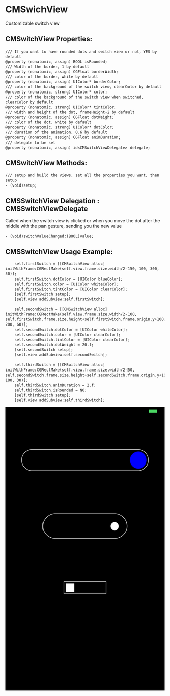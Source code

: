 # CMSwichView
Customizable switch view

CMSwitchView Properties:
---------------------------------------------------
```objc
/// If you want to have rounded dots and switch view or not, YES by default
@property (nonatomic, assign) BOOL isRounded;
/// Width of the border, 1 by default
@property (nonatomic, assign) CGFloat borderWidth;
/// color of the border, white by default
@property (nonatomic, assign) UIColor* borderColor;
/// color of the background of the switch view, clearColor by default
@property (nonatomic, strong) UIColor* color;
/// color of the background of the switch view when switched, clearColor by default
@property (nonatomic, strong) UIColor* tintColor;
/// width and height of the dot, frameHeight-2 by default
@property (nonatomic, assign) CGFloat dotWeight;
/// color of the dot, white by default
@property (nonatomic, strong) UIColor* dotColor;
/// duration of the animation, 0.6 by default
@property (nonatomic, assign) CGFloat animDuration;
/// delegate to be set
@property (nonatomic, assign) id<CMSwitchViewDelegate> delegate;
```

CMSwitchView Methods:
---------------------------------------------------
```objc
/// setup and build the views, set all the properties you want, then setup
- (void)setup;
```

CMSSwitchView Delegation : CMSSwitchViewDelegate
---------------------------------------------------
Called when the switch view is clicked or when you move the dot after the middle with the pan gesture, sending you the new value
```objc
- (void)switchValueChanged:(BOOL)value;
```

CMSSwitchView Usage Example:
---------------------------------------------------
```objc
    self.firstSwitch = [[CMSwitchView alloc] initWithFrame:CGRectMake(self.view.frame.size.width/2-150, 100, 300, 50)];
    self.firstSwitch.dotColor = [UIColor blueColor];
    self.firstSwitch.color = [UIColor whiteColor];
    self.firstSwitch.tintColor = [UIColor clearColor];
    [self.firstSwitch setup];
    [self.view addSubview:self.firstSwitch];
    
    self.secondSwitch = [[CMSwitchView alloc] initWithFrame:CGRectMake(self.view.frame.size.width/2-100, self.firstSwitch.frame.size.height+self.firstSwitch.frame.origin.y+100, 200, 60)];
    self.secondSwitch.dotColor = [UIColor whiteColor];
    self.secondSwitch.color = [UIColor clearColor];
    self.secondSwitch.tintColor = [UIColor clearColor];
    self.secondSwitch.dotWeight = 20.f;
    [self.secondSwitch setup];
    [self.view addSubview:self.secondSwitch];
    
    self.thirdSwitch = [[CMSwitchView alloc] initWithFrame:CGRectMake(self.view.frame.size.width/2-50, self.secondSwitch.frame.size.height+self.secondSwitch.frame.origin.y+100, 100, 30)];
    self.thirdSwitch.animDuration = 2.f;
    self.thirdSwitch.isRounded = NO;
    [self.thirdSwitch setup];
    [self.view addSubview:self.thirdSwitch];
```
![Image](./Screenshots/IMG_0747.png)
